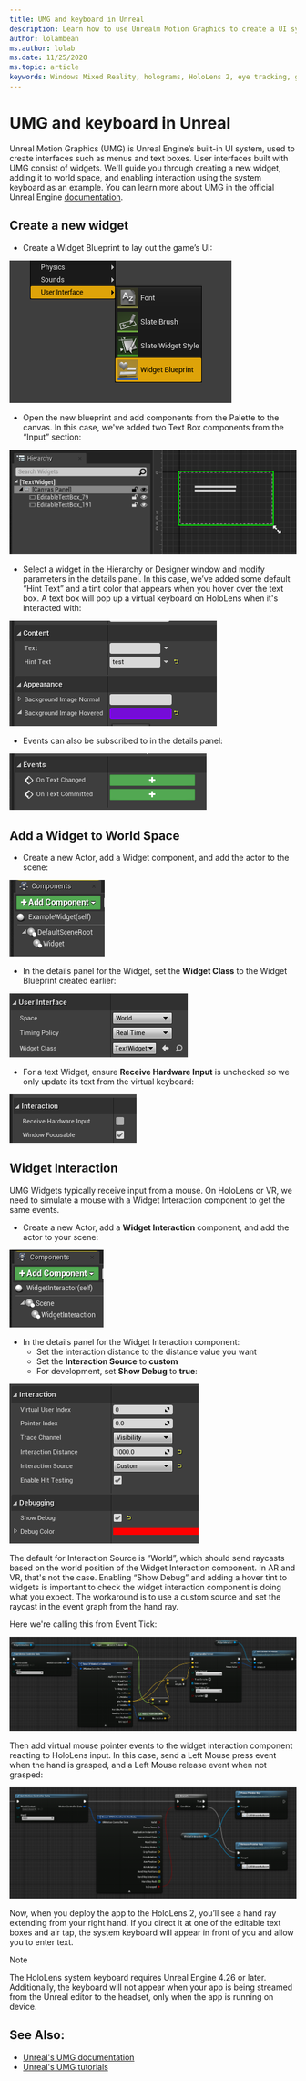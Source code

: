 ```yaml
---
title: UMG and keyboard in Unreal
description: Learn how to use Unrealm Motion Graphics to create a UI system out of widgets.
author: lolambean
ms.author: lolab
ms.date: 11/25/2020
ms.topic: article
keywords: Windows Mixed Reality, holograms, HoloLens 2, eye tracking, gaze input, head mounted display, Unreal engine, mixed reality headset, windows mixed reality headset, virtual reality headset, widgets, UI, UMG, Unreal Motion Graphics, Unreal Engine, UE, UE4
---
```



# UMG and keyboard in Unreal

Unreal Motion Graphics (UMG) is Unreal Engine’s built-in UI system, used to create interfaces such as menus and text boxes. User interfaces built with UMG consist of widgets. We'll guide you through creating a new widget, adding it to world space, and enabling interaction using the system keyboard as an example. You can learn more about UMG in the official Unreal Engine [documentation](https://docs.unrealengine.com/5.3/umg-editor-reference-for-unreal-engine/). 

## Create a new widget

- Create a Widget Blueprint to lay out the game’s UI:

![Screenshot of adding a widget blueprint from the Unreal menu](images/unreal-umg-img-01.png)

- Open the new blueprint and add components from the Palette to the canvas.  In this case, we've added two Text Box components from the “Input” section:

![Screenshot of the hierarchy window with text widget component highlighted and expanded](images/unreal-umg-img-02.png)

- Select a widget in the Hierarchy or Designer window and modify parameters in the details panel.  In this case, we’ve added some default “Hint Text” and a tint color that appears when you hover over the text box.  A text box will pop up a virtual keyboard on HoloLens when it's interacted with:

![Screenshot of modified parameters in the hierarchy window](images/unreal-umg-img-03.png)

- Events can also be subscribed to in the details panel:

![Screenshot of the events in the details panel](images/unreal-umg-img-04.png)

## Add a Widget to World Space

- Create a new Actor, add a Widget component, and add the actor to the scene:

![Screenshot of an actor with a widget attached](images/unreal-umg-img-05.png)

- In the details panel for the Widget, set the **Widget Class** to the Widget Blueprint created earlier:

![Screenshot of the blueprint details panel with the widget class set](images/unreal-umg-img-06.png)

- For a text Widget, ensure **Receive Hardware Input** is unchecked so we only update its text from the virtual keyboard:

![Screenshot of the interaction section with receive hardware input is unchecked](images/unreal-umg-img-07.png)

## Widget Interaction

UMG Widgets typically receive input from a mouse.  On HoloLens or VR, we need to simulate a mouse with a Widget Interaction component to get the same events.

- Create a new Actor, add a **Widget Interaction** component, and add the actor to your scene:

![Screenshot of a new actor with a widget interaction component highlighted](images/unreal-umg-img-08.png)

- In the details panel for the Widget Interaction component:
    - Set the interaction distance to the distance value you want
    - Set the **Interaction Source** to **custom**
    - For development, set **Show Debug** to **true**:

![Screenshot of the widget interaction and debugging component properties](images/unreal-umg-img-09.png)

The default for Interaction Source is “World”, which should send raycasts based on the world position of the Widget Interaction component. In AR and VR, that's not the case.  Enabling “Show Debug” and adding a hover tint to widgets is important to check the widget interaction component is doing what you expect.  The workaround is to use a custom source and set the raycast in the event graph from the hand ray.  

Here we're calling this from Event Tick:

![Blueprint of event tick](images/unreal-umg-img-10.png)

Then add virtual mouse pointer events to the widget interaction component reacting to HoloLens input.  In this case, send a Left Mouse press event when the hand is grasped, and a Left Mouse release event when not grasped:

![Blueprint with added virtual mouse pointer events](images/unreal-umg-img-13.png)

Now, when you deploy the app to the HoloLens 2, you’ll see a hand ray extending from your right hand. If you direct it at one of the editable text boxes and air tap, the system keyboard will appear in front of you and allow you to enter text. 
 
> [!NOTE]
> The HoloLens system keyboard requires Unreal Engine 4.26 or later. Additionally, the keyboard will not appear when your app is being streamed from the Unreal editor to the headset, only when the app is running on device.

## See Also:
* [Unreal's UMG documentation](https://docs.unrealengine.com/5.3/umg-editor-reference-for-unreal-engine/)
* [Unreal's UMG tutorials](https://dev.epicgames.com/community/learning/courses/l3p/unreal-engine-your-first-hour-in-umg/6o5/introduction)
